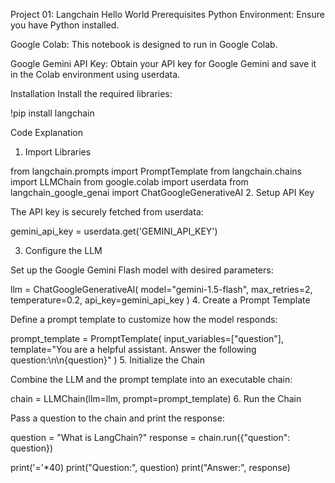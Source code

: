Project 01: Langchain Hello World
Prerequisites
Python Environment: Ensure you have Python installed.

Google Colab: This notebook is designed to run in Google Colab.

Google Gemini API Key: Obtain your API key for Google Gemini and save it in the Colab environment using userdata.

Installation
Install the required libraries:

!pip install langchain

Code Explanation
1. Import Libraries

from langchain.prompts import PromptTemplate
from langchain.chains import LLMChain
from google.colab import userdata
from langchain_google_genai import ChatGoogleGenerativeAI
2. Setup API Key

The API key is securely fetched from userdata:

gemini_api_key = userdata.get('GEMINI_API_KEY')

3. Configure the LLM

Set up the Google Gemini Flash model with desired parameters:

llm = ChatGoogleGenerativeAI(
    model="gemini-1.5-flash",
    max_retries=2,
    temperature=0.2,
    api_key=gemini_api_key
)
4. Create a Prompt Template

Define a prompt template to customize how the model responds:

prompt_template = PromptTemplate(
    input_variables=["question"],
    template="You are a helpful assistant. Answer the following question:\n\n{question}"
)
5. Initialize the Chain

Combine the LLM and the prompt template into an executable chain:

chain = LLMChain(llm=llm, prompt=prompt_template)
6. Run the Chain

Pass a question to the chain and print the response:

question = "What is LangChain?"
response = chain.run({"question": question})

print('='*40)
print("Question:", question)
print("Answer:", response)
